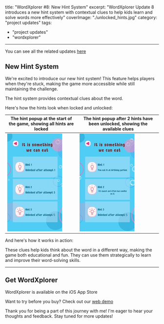 title: "WordXplorer #8: New Hint System"
excerpt: "WordXplorer Update 8 introduces a new hint system with contextual clues to help kids learn and solve words more effectively"
coverImage: "./unlocked_hints.jpg"
category: "project updates"
tags:
- "project updates"
- "wordxplorer"

---

You can see all the related updates [here](/tags/wordxplorer)

## New Hint System

We're excited to introduce our new hint system! This feature helps players when they're stuck, making the game more accessible while still maintaining the challenge.

The hint system provides contextual clues about the word. 

Here's how the hints look when locked and unlocked:

| The hint popup at the start of the game, showing all hints are locked | The hint popup after 2 hints have been unlocked, showing the available clues |
|-----------------------------------------------------------------------|------------------------------------------------------------------------------|
| ![Locked Hints](./locked_hints.jpg)                                   | ![Unlocked Hints](./unlocked_hints.jpg)                                      |

And here's how it works in action:

<?# ResponsiveYouTube RBW15-Eg97E title="Watch the hint system in action" /?>

These clues help kids think about the word in a different way, making the game both educational and fun. They can use them strategically to learn and improve their word-solving skills.

---

## Get WordXplorer

WordXplorer is available on the iOS App Store 

<?# AppStoreBadges LinkText="Get WordXplorer" AppStoreLinkUrl="wordxplorer-guess-the-word/id6504664783" /?>

Want to try before you buy? Check out our [web demo](https://wordxplorer.ankursheel.com/)

Thank you for being a part of this journey with me! I'm eager to hear your thoughts and feedback. Stay tuned for more updates!